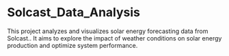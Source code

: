 # Solcast_Data_Analysis
This project analyzes and visualizes solar energy forecasting data from Solcast.. It aims to explore the impact of weather conditions on solar energy production and optimize system performance.
